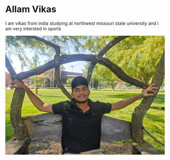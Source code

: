 # Allam Vikas

I am vikas from india studying at northwest missouri state university and i am very intersted in sports

![MyImage](MyImage.jpg)


